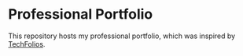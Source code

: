 # Professional Portfolio
This repository hosts my professional portfolio, which was inspired by [TechFolios](https://techfolios.github.io/).
